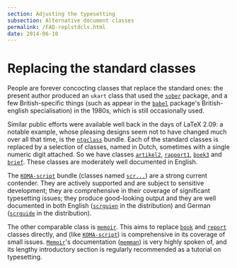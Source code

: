 ```yaml
---
section: Adjusting the typesetting
subsection: Alternative document classes
permalink: /FAQ-replstdcls.html
date: 2014-06-10
---
```


# Replacing the standard classes

People are forever concocting classes that replace the standard ones:
the present author produced an `ukart` class that used the
[`sober`](https://ctan.org/pkg/sober) package, and a few British-specific things (such as
appear in the [`babel`](https://ctan.org/pkg/babel) package's British-english
specialisation) in the 1980s, which is still occasionally used.

Similar public efforts were available well back in the days of
LaTeX 2.09: a notable example, whose pleasing designs seem not to have
changed much over all that time, is the [`ntgclass`](https://ctan.org/pkg/ntgclass) bundle.
Each of the standard classes is replaced by a selection of classes,
named in Dutch, sometimes with a single numeric digit attached.  So we
have classes [`artikel2`](https://ctan.org/pkg/ntgclass), [`rapport1`](https://ctan.org/pkg/ntgclass), [`boek3`](https://ctan.org/pkg/ntgclass) and
[`brief`](https://ctan.org/pkg/ntgclass).  These classes are moderately well documented in
English.

The [`KOMA-script`](https://ctan.org/pkg/koma-script) bundle (classes named [`scr...`](https://ctan.org/pkg/scrartcl)) are a
strong current contender.  They are actively supported and are subject
to sensitive development; they are comprehensive in their coverage of
significant typesetting issues; they produce good-looking output and
they are well documented in both English ([`scrguien`](https://ctan.org/pkg/koma-script) in the
distribution) and German ([`scrguide`](https://ctan.org/pkg/koma-script) in the distribution).

The other comparable class is [`memoir`](https://ctan.org/pkg/memoir).  This aims to replace
[`book`](https://ctan.org/pkg/book) and [`report`](https://ctan.org/pkg/report) classes directly, and (like
[`KOMA-script`](https://ctan.org/pkg/koma-script)) is comprehensive in its coverage of small issues.
[`Memoir`](https://ctan.org/pkg/memoir)'s documentation ([`memman`](https://ctan.org/pkg/memoir)) is very highly
spoken of, and its lengthy introductory section is regularly
recommended as a tutorial on typesetting.

